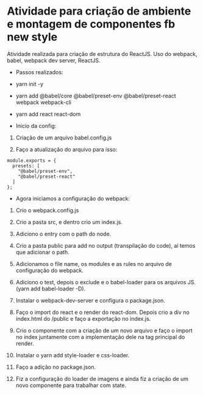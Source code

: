 # Atividade para criação de ambiente e montagem de componentes fb new style
Atividade realizada para criação de estrutura do ReactJS. Uso do webpack, babel, webpack dev server, ReactJS.

- Passos realizados:

* yarn init -y

* yarn add @babel/core @babel/preset-env @babel/preset-react webpack webpack-cli

* yarn add react react-dom

- Inicio da config:

1. Criação de um arquivo babel.config.js

2. Faço a atualização do arquivo para isso:

```
module.exports = {
  presets: [
    "@babel/preset-env",
    "@babel/preset-react"
  ]
};
```

- Agora iniciamos a configuração do webpack:

1. Crio o webpack.config.js

2. Crio a pasta src, e dentro crio um index.js.

3. Adiciono o entry com o path do node.

4. Crio a pasta public para add no output (transpilação do code), aí temos que adicionar o path.

5. Adicionamos o file name, os modules e as rules no arquivo de configuração do webpack.

6. Adiciono o test, depois o exclude e o babel-loader para os arquivos JS. (yarn add babel-loader -D).

7. Instalar o webpack-dev-server e configura o package.json.

8. Faço o import do react e o render do react-dom. Depois crio a div no index.html do /public e faço a exportação no index.js.

9. Crio o componente com a criação de um novo arquivo e faço o import no index juntamente com a implementação dele na tag principal do render.

10. Instalar o yarn add style-loader e css-loader.

11. Faço a adição no package.json.

12. Fiz a configuração do loader de imagens e ainda fiz a criação de um novo componente para trabalhar com state.

